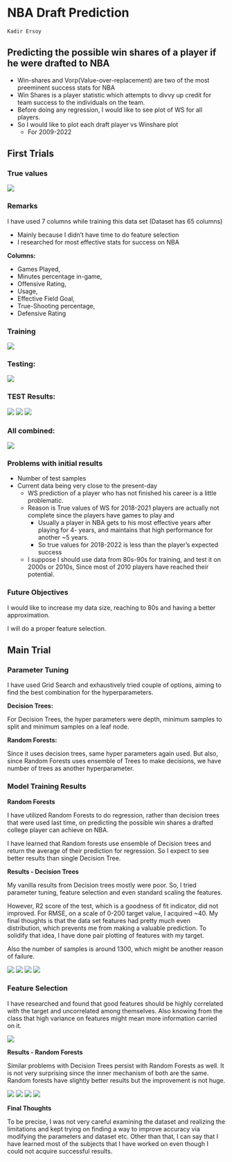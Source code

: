 # NBA Draft Prediction

`Kadir Ersoy`

## Predicting the possible win shares of a player if he were drafted to NBA

- Win-shares and Vorp(Value-over-replacement) are two of the most preeminent success
stats for NBA
- Win Shares is a player statistic which attempts to divvy up credit for team success to
the individuals on the team.
- Before doing any regression, I would like to see plot of WS for all players.
- So I would like to plot each draft player vs Winshare plot
    - For 2009-2022

## First Trials

### **True values**

![](./ws_values_2009-2021.png)

### Remarks

I have used 7 columns while training this data set (Dataset has 65
columns) 

- Mainly because I didn’t have time to do feature selection
- I researched for most effective stats for success on NBA

**Columns:**

- Games Played,
- Minutes percentage in-game,
- Offensive Rating,
- Usage,
- Effective Field Goal,
- True-Shooting percentage,
- Defensive Rating

### **Training**

![](./train_2009-2017.png)

### Testing:

![](./ws_values_2018-2021.png)

### TEST Results:

![](./test_depth3.png)
![](./test_depth6.png)
![](./test_depth10.png)

### All combined:

![](./test_2018-2022.png)

### Problems with initial results

- Number of test samples
- Current data being very close to the present-day
    - WS prediction of a player who has not finished his career is a little problematic.
    - Reason is True values of WS for 2018-2021 players are actually not complete since
    the players have games to play and
        - Usually a player in NBA gets to his most effective years after playing for 4-
        years, and maintains that high performance for another ~5 years.
        - So true values for 2018-2022 is less than the player’s expected success
    - I suppose I should use data from 80s-90s for training, and test it on 2000s or
    2010s, Since most of 2010 players have reached their potential.
    

### Future Objectives

I would like to increase my data size, reaching to 80s and having a better approximation.

I will do a proper feature selection.

## Main Trial

### **Parameter Tuning**

I have used Grid Search and exhaustively tried couple of options, aiming to find the best combination for the hyperparameters.

**Decision Trees:**

For Decision Trees, the hyper parameters were depth, minimum samples to split and minimum samples on a leaf node.

**Random Forests:**

Since it uses decision trees, same hyper parameters again used. But also, since Random Forests uses ensemble of Trees to make decisions, we have number of trees as another hyperparameter.

### Model Training Results

**Random Forests**

I have utilized Random Forests to do regression, rather than decision trees that were used last time, on predicting the possible win shares a drafted college player can achieve on NBA.

I have learned that Random forests use ensemble of Decision trees and return the average of their prediction for regression. So I expect to see better results than single Decision Tree.

**Results - Decision Trees**

My vanilla results from Decision trees mostly were poor. So, I tried parameter tuning, feature selection and even standard scaling the features.

However, R2 score of the test, which is a goodness of fit indicator, did not improved. For RMSE, on a scale of 0-200 target value, I acquired ~40. My final thoughts is that the data set features had pretty much even distribution, which prevents me from making a valuable prediction. To solidify that idea, I have done pair plotting of features with my target.

Also the number of samples is around 1300, which might be another reason of failure.

![](./dt_train.png)
![](./dt_results.png)
![](./dt_train_param_tuned.png)
![](./dt_results_param_tuned.png)

### **Feature Selection**

I have researched and found that good features should be highly correlated with the target and uncorrelated among themselves. Also knowing from the class that high variance on features might mean more information carried on it.

![](./pair_plot.png)

**Results - Random Forests**

Similar problems with Decision Trees persist with Random Forests as well. It is not very surprising since the inner mechanism of both are the same. Random forests have slightly better results but the improvement is not huge.

![](./rf_train.png)
![](./rf_results.png)
![](./rf_train_param_tuned.png)
![](./rf_results_param_tuned.png)

**Final Thoughts**

To be precise, I was not very careful examining the dataset and realizing the limitations and kept trying on finding a way to improve accuracy via modifying the parameters and dataset etc. Other than that, I can say that I have learned most of the subjects that I have worked on even though I could not acquire successful results.